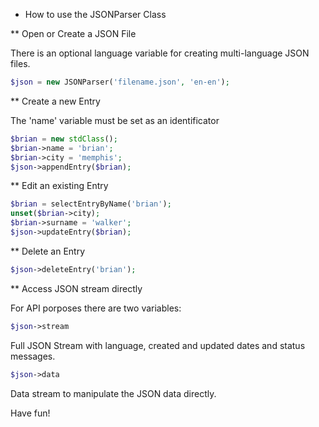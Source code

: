 * How to use the JSONParser Class

** Open or Create a JSON File

There is an optional language variable for creating multi-language JSON files.

```php
$json = new JSONParser('filename.json', 'en-en');
```

** Create a new Entry

The 'name' variable must be set as an identificator

```php
$brian = new stdClass();
$brian->name = 'brian';
$brian->city = 'memphis';
$json->appendEntry($brian);
```

** Edit an existing Entry

```php
$brian = selectEntryByName('brian');
unset($brian->city);
$brian->surname = 'walker';
$json->updateEntry($brian);
```

** Delete an Entry

```php
$json->deleteEntry('brian');
```

** Access JSON stream directly

For API porposes there are two variables:

```php
$json->stream
```

Full JSON Stream with language, created and updated dates and status messages.

```php
$json->data
```

Data stream to manipulate the JSON data directly.

Have fun!
